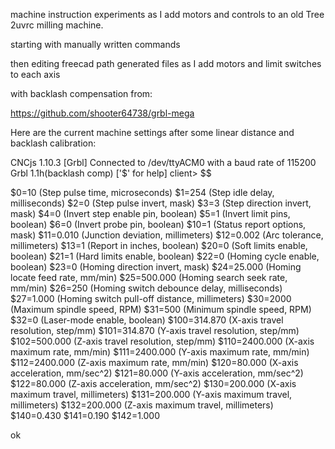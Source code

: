machine instruction experiments as I add motors and controls to an old Tree 2uvrc milling machine.

starting with manually written commands

then editing freecad path generated files as I add motors and limit switches to each axis

with backlash compensation from:

https://github.com/shooter64738/grbl-mega




Here are the current machine settings after some linear distance and backlash calibration:

CNCjs 1.10.3 [Grbl]
Connected to /dev/ttyACM0 with a baud rate of 115200
Grbl 1.1h(backlash comp) ['$' for help]
client> $$

$0=10 (Step pulse time, microseconds)
$1=254 (Step idle delay, milliseconds)
$2=0 (Step pulse invert, mask)
$3=3 (Step direction invert, mask)
$4=0 (Invert step enable pin, boolean)
$5=1 (Invert limit pins, boolean)
$6=0 (Invert probe pin, boolean)
$10=1 (Status report options, mask)
$11=0.010 (Junction deviation, millimeters)
$12=0.002 (Arc tolerance, millimeters)
$13=1 (Report in inches, boolean)
$20=0 (Soft limits enable, boolean)
$21=1 (Hard limits enable, boolean)
$22=0 (Homing cycle enable, boolean)
$23=0 (Homing direction invert, mask)
$24=25.000 (Homing locate feed rate, mm/min)
$25=500.000 (Homing search seek rate, mm/min)
$26=250 (Homing switch debounce delay, milliseconds)
$27=1.000 (Homing switch pull-off distance, millimeters)
$30=2000 (Maximum spindle speed, RPM)
$31=500 (Minimum spindle speed, RPM)
$32=0 (Laser-mode enable, boolean)
$100=314.870 (X-axis travel resolution, step/mm)
$101=314.870 (Y-axis travel resolution, step/mm)
$102=500.000 (Z-axis travel resolution, step/mm)
$110=2400.000 (X-axis maximum rate, mm/min)
$111=2400.000 (Y-axis maximum rate, mm/min)
$112=2400.000 (Z-axis maximum rate, mm/min)
$120=80.000 (X-axis acceleration, mm/sec^2)
$121=80.000 (Y-axis acceleration, mm/sec^2)
$122=80.000 (Z-axis acceleration, mm/sec^2)
$130=200.000 (X-axis maximum travel, millimeters)
$131=200.000 (Y-axis maximum travel, millimeters)
$132=200.000 (Z-axis maximum travel, millimeters)
$140=0.430
$141=0.190
$142=1.000

ok
